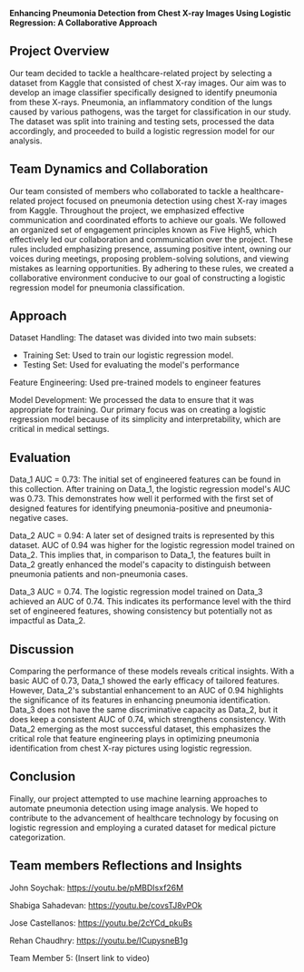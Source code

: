**Enhancing Pneumonia Detection from Chest X-ray Images Using Logistic Regression: A Collaborative Approach**

**Project Overview**
---
Our team decided to tackle a healthcare-related project by selecting a dataset from Kaggle that consisted of chest X-ray images. Our aim was to develop an image classifier specifically designed to identify pneumonia from these X-rays. Pneumonia, an inflammatory condition of the lungs caused by various pathogens, was the target for classification in our study. The dataset was split into training and testing sets, processed the data accordingly, and proceeded to build a logistic regression model for our analysis.

**Team Dynamics and Collaboration**
---
Our team consisted of members who collaborated to tackle a healthcare-related project focused on pneumonia detection using chest X-ray images from Kaggle. Throughout the project, we emphasized effective communication and coordinated efforts to achieve our goals. We followed an organized set of engagement principles known as Five High5, which effectively led our collaboration and communication over the project. These rules included emphasizing presence, assuming positive intent, owning our voices during meetings, proposing problem-solving solutions, and viewing mistakes as learning opportunities. By adhering to these rules, we created a collaborative environment conducive to our goal of constructing a logistic regression model for pneumonia classification.

**Approach**
---
Dataset Handling: The dataset was divided into two main subsets:
- Training Set: Used to train our logistic regression model. 
- Testing Set: Used for evaluating the model's performance

Feature Engineering: Used pre-trained models to engineer features
  
Model Development: We processed the data to ensure that it was appropriate for training. Our primary focus was on creating a logistic regression model because of its simplicity and interpretability, which are critical in medical settings.

**Evaluation**
---
Data_1 AUC = 0.73: The initial set of engineered features can be found in this collection. After training on Data_1, the logistic regression model's AUC was 0.73. This demonstrates how well it performed with the first set of designed features for identifying pneumonia-positive and pneumonia-negative cases.

Data_2 AUC = 0.94: A later set of designed traits is represented by this dataset. AUC of 0.94 was higher for the logistic regression model trained on Data_2. This implies that, in comparison to Data_1, the features built in Data_2 greatly enhanced the model's capacity to distinguish between pneumonia patients and non-pneumonia cases.

Data_3 AUC = 0.74. The logistic regression model trained on Data_3 achieved an AUC of 0.74. This indicates its performance level with the third set of engineered features, showing consistency but potentially not as impactful as Data_2.

**Discussion**
---
Comparing the performance of these models reveals critical insights. With a basic AUC of 0.73, Data_1 showed the early efficacy of tailored features. However, Data_2's substantial enhancement to an AUC of 0.94 highlights the significance of its features in enhancing pneumonia identification. Data_3 does not have the same discriminative capacity as Data_2, but it does keep a consistent AUC of 0.74, which strengthens consistency. With Data_2 emerging as the most successful dataset, this emphasizes the critical role that feature engineering plays in optimizing pneumonia identification from chest X-ray pictures using logistic regression. 

**Conclusion**
---
Finally, our project attempted to use machine learning approaches to automate pneumonia detection using image analysis. We hoped to contribute to the advancement of healthcare technology by focusing on logistic regression and employing a curated dataset for medical picture categorization.

**Team members Reflections and Insights**
---
John Soychak: https://youtu.be/pMBDIsxf26M

Shabiga Sahadevan: https://youtu.be/covsTJ8vPOk

Jose Castellanos: https://youtu.be/2cYCd_pkuBs 

Rehan Chaudhry:  https://youtu.be/ICupysneB1g 

Team Member 5: (Insert link to video) 
